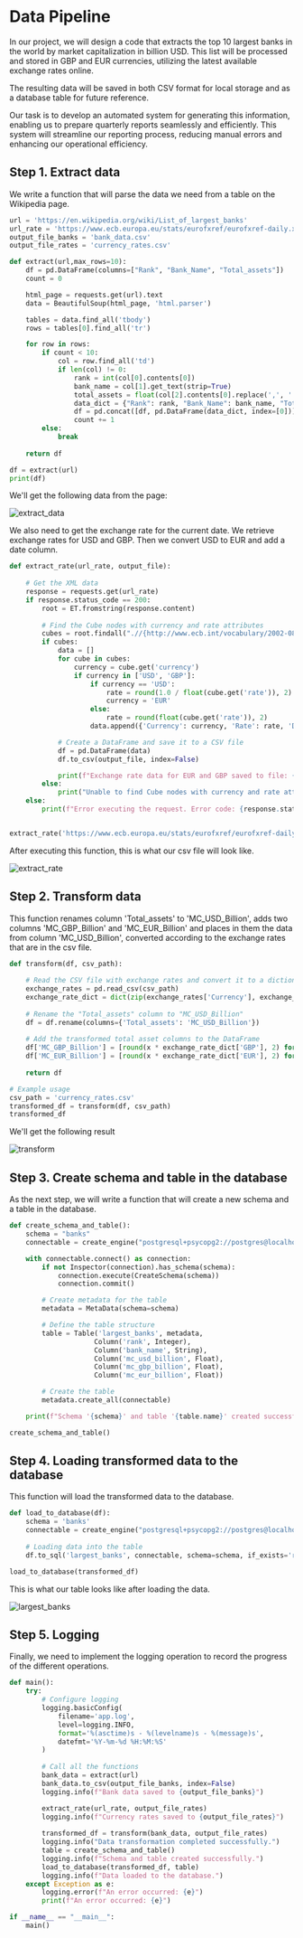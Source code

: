 # Data Pipeline 

In our project, we will design a code that extracts the top 10 largest banks in the world by market capitalization in billion USD. This list will be processed and stored in GBP and EUR currencies, utilizing the latest available exchange rates online.

The resulting data will be saved in both CSV format for local storage and as a database table for future reference.

Our task is to develop an automated system for generating this information, enabling us to prepare quarterly reports seamlessly and efficiently. This system will streamline our reporting process, reducing manual errors and enhancing our operational efficiency.

## Step 1. Extract data

We write a function that will parse the data we need from a table on the Wikipedia page.

```python
url = 'https://en.wikipedia.org/wiki/List_of_largest_banks'
url_rate = 'https://www.ecb.europa.eu/stats/eurofxref/eurofxref-daily.xml'
output_file_banks = 'bank_data.csv'
output_file_rates = 'currency_rates.csv'

def extract(url,max_rows=10):
    df = pd.DataFrame(columns=["Rank", "Bank_Name", "Total_assets"])
    count = 0

    html_page = requests.get(url).text
    data = BeautifulSoup(html_page, 'html.parser')

    tables = data.find_all('tbody')
    rows = tables[0].find_all('tr')

    for row in rows:
        if count < 10:
            col = row.find_all('td')
            if len(col) != 0:
                rank = int(col[0].contents[0])
                bank_name = col[1].get_text(strip=True)
                total_assets = float(col[2].contents[0].replace(',', ''))
                data_dict = {"Rank": rank, "Bank_Name": bank_name, "Total_assets": total_assets}
                df = pd.concat([df, pd.DataFrame(data_dict, index=[0])], ignore_index=True)
                count += 1
        else:
            break
    
    return df

df = extract(url)
print(df)
```
We'll get the following data from the page:

![extract_data](/Python/ETL_3/images/extract_data.png)

We also need to get the exchange rate for the current date. We retrieve exchange rates for USD and GBP. Then we convert USD to EUR and add a date column.

```python
def extract_rate(url_rate, output_file):
    
    # Get the XML data
    response = requests.get(url_rate)
    if response.status_code == 200:
        root = ET.fromstring(response.content)
        
        # Find the Cube nodes with currency and rate attributes
        cubes = root.findall(".//{http://www.ecb.int/vocabulary/2002-08-01/eurofxref}Cube[@currency][@rate]")
        if cubes:
            data = []
            for cube in cubes:
                currency = cube.get('currency')
                if currency in ['USD', 'GBP']:
                    if currency == 'USD':
                        rate = round(1.0 / float(cube.get('rate')), 2)
                        currency = 'EUR'
                    else:
                        rate = round(float(cube.get('rate')), 2)
                    data.append({'Currency': currency, 'Rate': rate, 'Date': date.today()})

            # Create a DataFrame and save it to a CSV file
            df = pd.DataFrame(data)
            df.to_csv(output_file, index=False)

            print(f"Exchange rate data for EUR and GBP saved to file: {output_file}")
        else:
            print("Unable to find Cube nodes with currency and rate attributes in the XML file.")
    else:
        print(f"Error executing the request. Error code: {response.status_code}")


extract_rate('https://www.ecb.europa.eu/stats/eurofxref/eurofxref-daily.xml', 'currency_rates.csv')
```

After executing this function, this is what our csv file will look like.

![extract_rate](/Python/ETL_3/images/extract_rate.png)

## Step 2. Transform data

This function renames column 'Total_assets' to 'MC_USD_Billion', adds two columns 'MC_GBP_Billion' and 'MC_EUR_Billion' and places in them the data from column 'MC_USD_Billion', converted according to the exchange rates that are in the csv file.

```python
def transform(df, csv_path):
    
    # Read the CSV file with exchange rates and convert it to a dictionary
    exchange_rates = pd.read_csv(csv_path)
    exchange_rate_dict = dict(zip(exchange_rates['Currency'], exchange_rates['Rate']))
    
    # Rename the "Total_assets" column to "MC_USD_Billion"
    df = df.rename(columns={'Total_assets': 'MC_USD_Billion'})
    
    # Add the transformed total asset columns to the DataFrame
    df['MC_GBP_Billion'] = [round(x * exchange_rate_dict['GBP'], 2) for x in df['MC_USD_Billion']]
    df['MC_EUR_Billion'] = [round(x * exchange_rate_dict['EUR'], 2) for x in df['MC_USD_Billion']]
    
    return df

# Example usage
csv_path = 'currency_rates.csv'
transformed_df = transform(df, csv_path)
transformed_df
```
We'll get the following result

![transform](/Python/ETL_3/images/transform.png)


## Step 3. Create schema and table in the database

As the next step, we will write a function that will create a new schema and a table in the database.

```python
def create_schema_and_table():
    schema = "banks"
    connectable = create_engine("postgresql+psycopg2://postgres@localhost/postgres")

    with connectable.connect() as connection:
        if not Inspector(connection).has_schema(schema):
            connection.execute(CreateSchema(schema))
            connection.commit()

        # Create metadata for the table
        metadata = MetaData(schema=schema)

        # Define the table structure
        table = Table('largest_banks', metadata,
                     Column('rank', Integer),
                     Column('bank_name', String),
                     Column('mc_usd_billion', Float),
                     Column('mc_gbp_billion', Float),
                     Column('mc_eur_billion', Float))

        # Create the table
        metadata.create_all(connectable)

    print(f"Schema '{schema}' and table '{table.name}' created successfully.")

create_schema_and_table()
```

## Step 4. Loading transformed data to the database

This function will load the transformed data to the database.

```python
def load_to_database(df):
    schema = 'banks'
    connectable = create_engine("postgresql+psycopg2://postgres@localhost/postgres")
    
    # Loading data into the table
    df.to_sql('largest_banks', connectable, schema=schema, if_exists='replace', index=False)

load_to_database(transformed_df)
```

This is what our table looks like after loading the data.

![largest_banks](/Python/ETL_3/images/largest_banks.png)

## Step 5. Logging

Finally, we need to implement the logging operation to record the progress of the different operations.

```python
def main():
    try:
        # Configure logging
        logging.basicConfig(
            filename='app.log',
            level=logging.INFO,
            format='%(asctime)s - %(levelname)s - %(message)s',
            datefmt='%Y-%m-%d %H:%M:%S'
        )
        
        # Call all the functions
        bank_data = extract(url)
        bank_data.to_csv(output_file_banks, index=False)
        logging.info(f"Bank data saved to {output_file_banks}")

        extract_rate(url_rate, output_file_rates)
        logging.info(f"Currency rates saved to {output_file_rates}")
        
        transformed_df = transform(bank_data, output_file_rates)
        logging.info("Data transformation completed successfully.")
        table = create_schema_and_table()
        logging.info(f"Schema and table created successfully.")
        load_to_database(transformed_df, table)
        logging.info(f"Data loaded to the database.")
    except Exception as e:
        logging.error(f"An error occurred: {e}")
        print(f"An error occurred: {e}")

if __name__ == "__main__":
    main()
```
